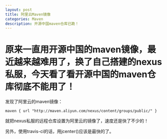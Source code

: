 ```yaml
---
layout: post
title: 阿里云Maven镜像
categories: Maven
description: 开源中国maven仓库已跪！
---
```


# 原来一直用开源中国的maven镜像，最近越来越难用了，换了自己搭建的nexus私服，今天看了看开源中国的maven仓库彻底不能用了！

发现了阿里云的maven镜像：

    maven { url "http://maven.aliyun.com/nexus/content/groups/public/" }

就把nexus私服的远程仓库设置为阿里云的镜像了，速度还是快了不少的！

另外，使用travis-ci的话，用jcenter()应该是最快的了。
